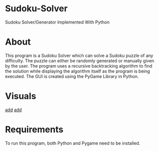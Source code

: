 # Sudoku-Solver
Sudoku Solver/Generator Implemented With Python
# About 
This program is a Sudoku Solver which can solve a Sudoku puzzle of any difficulty. The puzzle can either be randomly generated or manually given by the user. The program uses a recursive backtracking algorithm to find the solution while displaying the algorithm itself as the program is being executed. The GUI is created using the PyGame Library in Python.
# Visuals
[add](https://user-images.githubusercontent.com/100880853/172254956-6c4c0527-6e95-4c2b-b6b0-023c40597a17.mp4)
[add](https://user-images.githubusercontent.com/100880853/172255781-1781f5e6-42a7-45fb-a919-f2052bfb2aa1.mp4)
# Requirements 
To run this program, both Python and Pygame need to be installed.

